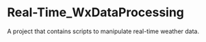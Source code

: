 # Real-Time_WxDataProcessing
A project that contains scripts to manipulate real-time weather data. 
